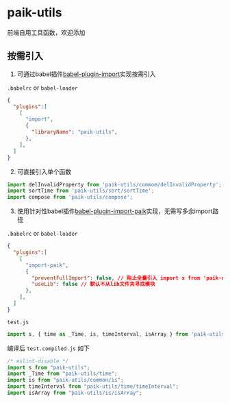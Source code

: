 # paik-utils
前端自用工具函数，欢迎添加

## 按需引入
1. 可通过babel插件[babel-plugin-import](https://github.com/ant-design/babel-plugin-import)实现按需引入

`.babelrc` or `babel-loader`
```json
{
  "plugins":[
    [
      "import",
      {
        "libraryName": "paik-utils",
      },
    ],
  ]
}
```
2. 可直接引入单个函数
```js
import delInvalidProperty from 'paik-utils/commom/delInvalidProperty';
import sortTime from 'paik-utils/sort/sortTime';
import compose from 'paik-utils/compose';
```
3. 使用针对性babel插件[babel-plugin-import-paik](https://github.com/onpaik/umi-lib-paik/tree/master/packages/babel-plugin-import-paik)实现，无需写多余import路径

`.babelrc` or `babel-loader`
```json
{
  "plugins":[
    [
      "import-paik",
      {
        "preventFullImport": false, // 阻止全量引入 import x from 'paik-utils'; 默认不阻止
        "useLib": false // 默认不从lib文件夹寻找模块
      },
    ],
  ]
}
```
`test.js`
```js
import s, { time as _Time, is, timeInterval, isArray } from 'paik-utils';
```
编译后 `test.compiled.js` 如下
```js
/* eslint-disable */
import s from "paik-utils";
import _Time from "paik-utils/time";
import is from "paik-utils/common/is";
import timeInterval from "paik-utils/time/timeInterval";
import isArray from "paik-utils/is/isArray";
```